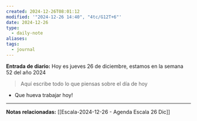 ```yaml
---
created: 2024-12-26T08:01:12
modified: '"2024-12-26 14:40", "4tc/G12T+6"'
date: 2024-12-26
type:
  - daily-note
aliases: 
tags:
  - journal
---
```

**Entrada de diario:** 
Hoy es jueves 26 de diciembre, estamos en la semana 52 del año 2024

> Aquí escribe todo lo que piensas sobre el día de hoy

- Que hueva trabajar hoy!

----
**Notas relacionadas:**
[[Escala-2024-12-26 - Agenda Escala 26 Dic]]


